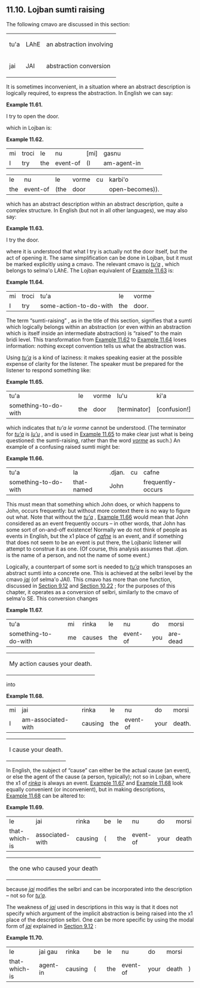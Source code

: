 <a id="section-sumti-raising"></a>11.10. <a id="c11s10"></a>Lojban sumti raising
--------------------------------------------------------------------------------

<a id="id-1.12.12.2.1" class="indexterm"></a>The following cmavo are discussed in this section:

<table class="cmavo-list"><colgroup></colgroup><tbody><tr class="cmavo-entry"><td class="cmavo"><p class="cmavo">tu'a</p></td><td class="selmaho"><p class="selmaho">LAhE</p></td><td class="description"><p class="description">an abstraction involving</p></td></tr><tr class="cmavo-entry"><td class="cmavo"><p class="cmavo">jai</p></td><td class="selmaho"><p class="selmaho">JAI</p></td><td class="description"><p class="description">abstraction conversion</p></td></tr></tbody></table>

<a id="id-1.12.12.4.1" class="indexterm"></a>It is sometimes inconvenient, in a situation where an abstract description is logically required, to express the abstraction. In English we can say:

<div class="example">
<a id="example-random-id-BYp8"></a>

**Example 11.61. <a id="c11e10d1"></a>** 

I try to open the door.

</div>  

which in Lojban is:

<div class="interlinear-gloss-example example">
<a id="example-random-id-1WER"></a>

**Example 11.62. <a id="c11e10d2"></a>** 

<table class="interlinear-gloss"><colgroup></colgroup><tbody><tr class="jbo"><td>mi</td><td>troci</td><td>le</td><td>nu</td><td>[mi]</td><td>gasnu</td></tr><tr class="gloss"><td>I</td><td>try</td><td>the</td><td>event-of</td><td>(I</td><td>am-agent-in</td></tr></tbody></table>

<table class="interlinear-gloss"><colgroup></colgroup><tbody><tr class="jbo"><td>le</td><td>nu</td><td>le</td><td>vorme</td><td>cu</td><td>karbi'o</td></tr><tr class="gloss"><td>the</td><td>event-of</td><td>(the</td><td>door</td><td></td><td>open-becomes)).</td></tr></tbody></table>

</div>  

which has an abstract description within an abstract description, quite a complex structure. In English (but not in all other languages), we may also say:

<div class="example">
<a id="example-random-id-K14X"></a>

**Example 11.63. <a id="c11e10d3"></a><a id="id-1.12.12.9.1.2" class="indexterm"></a>** 

I try the door.

</div>  

<a id="id-1.12.12.10.1" class="indexterm"></a>where it is understood that what I try is actually not the door itself, but the act of opening it. The same simplification can be done in Lojban, but it must be marked explicitly using a cmavo. The relevant cmavo is _<a id="id-1.12.12.10.2.1" class="indexterm"></a>[_tu'a_](../go01#valsi-tuha)_ , which belongs to selma'o LAhE. The Lojban equivalent of [Example 11.63](../section-sumti-raising#example-random-id-K14X) is:

<div class="interlinear-gloss-example example">
<a id="example-random-id-gabC"></a>

**Example 11.64. <a id="c11e10d4"></a>** 

<table class="interlinear-gloss"><colgroup></colgroup><tbody><tr class="jbo"><td>mi</td><td>troci</td><td>tu'a</td><td>le</td><td>vorme</td></tr><tr class="gloss"><td>I</td><td>try</td><td>some-action-to-do-with</td><td>the</td><td>door.</td></tr></tbody></table>

</div>  

<a id="id-1.12.12.12.1" class="indexterm"></a>The term “sumti-raising” , as in the title of this section, signifies that a sumti which logically belongs within an abstraction (or even within an abstraction which is itself inside an intermediate abstraction) is “raised” to the main bridi level. This transformation from [Example 11.62](../section-sumti-raising#example-random-id-1WER) to [Example 11.64](../section-sumti-raising#example-random-id-gabC) loses information: nothing except convention tells us what the abstraction was.

Using _<a id="id-1.12.12.13.1.1" class="indexterm"></a>[_tu'a_](../go01#valsi-tuha)_ is a kind of laziness: it makes speaking easier at the possible expense of clarity for the listener. The speaker must be prepared for the listener to respond something like:

<div class="interlinear-gloss-example example">
<a id="example-random-id-mKBy"></a>

**Example 11.65. <a id="c11e10d5"></a>** 

<table class="interlinear-gloss"><colgroup></colgroup><tbody><tr class="jbo"><td>tu'a</td><td>le</td><td>vorme</td><td>lu'u</td><td>ki'a</td></tr><tr class="gloss"><td>something-to-do-with</td><td>the</td><td>door</td><td>[terminator]</td><td>[confusion!]</td></tr></tbody></table>

</div>  

which indicates that _<a id="id-1.12.12.15.1.1" class="indexterm"></a>tu'a le vorme_ cannot be understood. (The terminator for _<a id="id-1.12.12.15.2.1" class="indexterm"></a>[_tu'a_](../go01#valsi-tuha)_ is _<a id="id-1.12.12.15.3.1" class="indexterm"></a>[_lu'u_](../go01#valsi-luhu)_ , and is used in [Example 11.65](../section-sumti-raising#example-random-id-mKBy) to make clear just what is being questioned: the sumti-raising, rather than the word _<a id="id-1.12.12.15.5.1" class="indexterm"></a>[_vorme_](../go01#valsi-vorme)_ as such.) An example of a confusing raised sumti might be:

<div class="interlinear-gloss-example example">
<a id="example-random-id-9S5B"></a>

**Example 11.66. <a id="c11e10d6"></a>** 

<table class="interlinear-gloss"><colgroup></colgroup><tbody><tr class="jbo"><td>tu'a</td><td>la</td><td>.djan.</td><td>cu</td><td>cafne</td></tr><tr class="gloss"><td>something-to-do-with</td><td>that-named</td><td>John</td><td>&nbsp;</td><td>frequently-occurs</td></tr></tbody></table>

</div>  

This must mean that something which John does, or which happens to John, occurs frequently: but without more context there is no way to figure out what. Note that without the _<a id="id-1.12.12.17.1.1" class="indexterm"></a>[_tu'a_](../go01#valsi-tuha)_ , [Example 11.66](../section-sumti-raising#example-random-id-9S5B) would mean that John considered as an event frequently occurs – in other words, that John has some sort of on-and-off existence! Normally we do not think of people as events in English, but the x1 place of _<a id="id-1.12.12.17.4.1" class="indexterm"></a>[_cafne_](../go01#valsi-cafne)_ is an event, and if something that does not seem to be an event is put there, the Lojbanic listener will attempt to construe it as one. (Of course, this analysis assumes that _.djan._ is the name of a person, and not the name of some event.)

<a id="id-1.12.12.18.1" class="indexterm"></a><a id="id-1.12.12.18.2" class="indexterm"></a>Logically, a counterpart of some sort is needed to _<a id="id-1.12.12.18.3.1" class="indexterm"></a>[_tu'a_](../go01#valsi-tuha)_ which transposes an abstract sumti into a concrete one. This is achieved at the selbri level by the cmavo _<a id="id-1.12.12.18.4.1" class="indexterm"></a>[_jai_](../go01#valsi-jai)_ (of selma'o JAI). This cmavo has more than one function, discussed in [Section 9.12](../section-modal-jai) and [Section 10.22](../section-jai) ; for the purposes of this chapter, it operates as a conversion of selbri, similarly to the cmavo of selma'o SE. This conversion changes

<div class="interlinear-gloss-example example">
<a id="example-random-id-jAdY"></a>

**Example 11.67. <a id="c11e10d7"></a><a id="id-1.12.12.19.1.2" class="indexterm"></a>** 

<table class="interlinear-gloss"><colgroup></colgroup><tbody><tr class="jbo"><td>tu'a</td><td>mi</td><td>rinka</td><td>le</td><td>nu</td><td>do</td><td>morsi</td></tr><tr class="gloss"><td>something-to-do-with</td><td>me</td><td>causes</td><td>the</td><td>event-of</td><td>you</td><td>are-dead</td></tr></tbody></table>

<table class="interlinear-gloss"><tbody><tr class="para"><td colspan="12321"><p class="natlang">My action causes your death.</p></td></tr></tbody></table>

</div>  

into

<div class="interlinear-gloss-example example">
<a id="example-random-id-R8SN"></a>

**Example 11.68. <a id="c11e10d8"></a>** 

<table class="interlinear-gloss"><colgroup></colgroup><tbody><tr class="jbo"><td>mi</td><td>jai</td><td>rinka</td><td>le</td><td>nu</td><td>do</td><td>morsi</td></tr><tr class="gloss"><td>I</td><td>am-associated-with</td><td>causing</td><td>the</td><td>event-of</td><td>your</td><td>death.</td></tr></tbody></table>

<table class="interlinear-gloss"><tbody><tr class="para"><td colspan="12321"><p class="natlang">I cause your death.</p></td></tr></tbody></table>

</div>  

In English, the subject of “cause” can either be the actual cause (an event), or else the agent of the cause (a person, typically); not so in Lojban, where the x1 of _<a id="id-1.12.12.22.3.1" class="indexterm"></a>[_rinka_](../go01#valsi-rinka)_ is always an event. [Example 11.67](../section-sumti-raising#example-random-id-jAdY) and [Example 11.68](../section-sumti-raising#example-random-id-R8SN) look equally convenient (or inconvenient), but in making descriptions, [Example 11.68](../section-sumti-raising#example-random-id-R8SN) can be altered to:

<div class="interlinear-gloss-example example">
<a id="example-random-id-Jt1n"></a>

**Example 11.69. <a id="c11e10d9"></a>** 

<table class="interlinear-gloss"><colgroup></colgroup><tbody><tr class="jbo"><td>le</td><td>jai</td><td>rinka</td><td>be</td><td>le</td><td>nu</td><td>do</td><td>morsi</td></tr><tr class="gloss"><td>that-which-is</td><td>associated-with</td><td>causing</td><td>(</td><td>the</td><td>event-of</td><td>your</td><td>death</td><td>)</td></tr></tbody></table>

<table class="interlinear-gloss"><tbody><tr class="para"><td colspan="12321"><p class="natlang">the one who caused your death</p></td></tr></tbody></table>

</div>  

because _<a id="id-1.12.12.24.1.1" class="indexterm"></a>[_jai_](../go01#valsi-jai)_ modifies the selbri and can be incorporated into the description – not so for _<a id="id-1.12.12.24.2.1" class="indexterm"></a>[_tu'a_](../go01#valsi-tuha)_.

The weakness of _<a id="id-1.12.12.25.1.1" class="indexterm"></a>[_jai_](../go01#valsi-jai)_ used in descriptions in this way is that it does not specify which argument of the implicit abstraction is being raised into the x1 place of the description selbri. One can be more specific by using the modal form of _<a id="id-1.12.12.25.3.1" class="indexterm"></a>[_jai_](../go01#valsi-jai)_ explained in [Section 9.12](../section-modal-jai) :

<div class="interlinear-gloss-example example">
<a id="example-random-id-LPbo"></a>

**Example 11.70. <a id="c11e10d10"></a>** 

<table class="interlinear-gloss"><colgroup></colgroup><tbody><tr class="jbo"><td>le</td><td>jai&nbsp;gau</td><td>rinka</td><td>be</td><td>le</td><td>nu</td><td>do</td><td>morsi</td></tr><tr class="gloss"><td>that-which-is</td><td>agent-in</td><td>causing</td><td>(</td><td>the</td><td>event-of</td><td>your</td><td>death</td><td>)</td></tr></tbody></table>

</div>